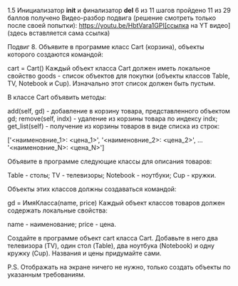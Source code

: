 1.5 Инициализатор __init__ и финализатор __del__
6 из 11 шагов пройдено
11 из 29 баллов  получено
Видео-разбор подвига (решение смотреть только 
после своей попытки): https://youtu.be/HbtVara1GPI[ссылка на YT видео](здесь вставляется сама ссылка)

Подвиг 8. Объявите в программе класс Cart (корзина), объекты которого создаются командой:

cart = Cart()
Каждый объект класса Cart должен иметь локальное свойство goods - список объектов для покупки (объекты классов Table, TV, Notebook и Cup). Изначально этот список должен быть пустым.

В классе Cart объявить методы:

add(self, gd) - добавление в корзину товара, представленного объектом gd;
remove(self, indx) - удаление из корзины товара по индексу indx;
get_list(self) - получение из корзины товаров в виде списка из строк:

['<наименовние_1>: <цена_1>',
'<наименовние_2>: <цена_2>',
...
'<наименовние_N>: <цена_N>']

Объявите в программе следующие классы для описания товаров:

Table - столы;
TV - телевизоры;
Notebook - ноутбуки;
Cup - кружки.

Объекты этих классов должны создаваться командой:

gd = ИмяКласса(name, price)
Каждый объект классов товаров должен содержать локальные свойства:

name - наименование;
price - цена.

Создайте в программе объект cart класса Cart. Добавьте в него два телевизора (TV), один стол (Table), два ноутбука (Notebook) и одну кружку (Cup). Названия и цены придумайте сами. 

P.S. Отображать на экране ничего не нужно, только создать объекты по указанным требованиям.
